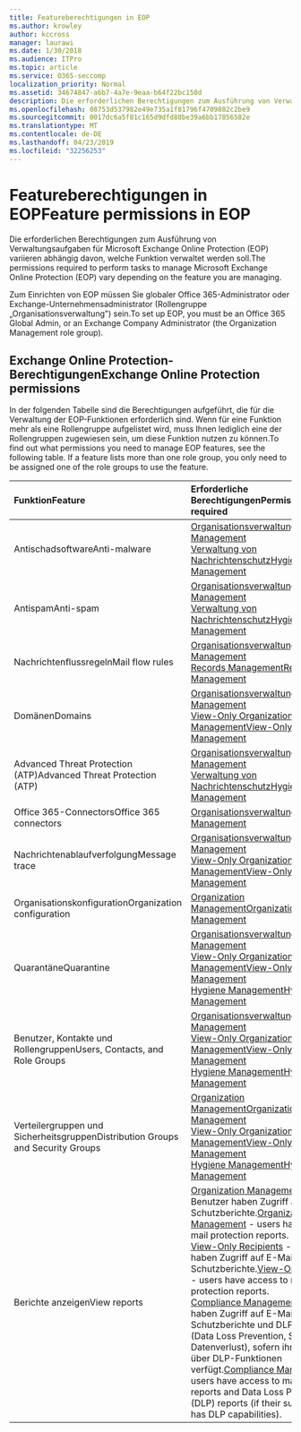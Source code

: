 ```yaml
---
title: Featureberechtigungen in EOP
ms.author: krowley
author: kccross
manager: laurawi
ms.date: 1/30/2018
ms.audience: ITPro
ms.topic: article
ms.service: O365-seccomp
localization_priority: Normal
ms.assetid: 34674847-a6b7-4a7e-9eaa-b64f22bc150d
description: Die erforderlichen Berechtigungen zum Ausführung von Verwaltungsaufgaben für Microsoft Exchange Online Protection (EOP) variieren abhängig davon, welche Funktion verwaltet werden soll.
ms.openlocfilehash: 08753d537982e49e735a1f81796f4709882c2be9
ms.sourcegitcommit: 0017dc6a5f81c165d9dfd88be39a6bb17856582e
ms.translationtype: MT
ms.contentlocale: de-DE
ms.lasthandoff: 04/23/2019
ms.locfileid: "32256253"
---
```

# <a name="feature-permissions-in-eop"></a><span data-ttu-id="a670f-103">Featureberechtigungen in EOP</span><span class="sxs-lookup"><span data-stu-id="a670f-103">Feature permissions in EOP</span></span>

<span data-ttu-id="a670f-104">Die erforderlichen Berechtigungen zum Ausführung von Verwaltungsaufgaben für Microsoft Exchange Online Protection (EOP) variieren abhängig davon, welche Funktion verwaltet werden soll.</span><span class="sxs-lookup"><span data-stu-id="a670f-104">The permissions required to perform tasks to manage Microsoft Exchange Online Protection (EOP) vary depending on the feature you are managing.</span></span> 
  
<span data-ttu-id="a670f-105">Zum Einrichten von EOP müssen Sie globaler Office 365-Administrator oder Exchange-Unternehmensadministrator (Rollengruppe „Organisationsverwaltung") sein.</span><span class="sxs-lookup"><span data-stu-id="a670f-105">To set up EOP, you must be an Office 365 Global Admin, or an Exchange Company Administrator (the Organization Management role group).</span></span>
  
## <a name="exchange-online-protection-permissions"></a><span data-ttu-id="a670f-106">Exchange Online Protection-Berechtigungen</span><span class="sxs-lookup"><span data-stu-id="a670f-106">Exchange Online Protection permissions</span></span>

<span data-ttu-id="a670f-p101">In der folgenden Tabelle sind die Berechtigungen aufgeführt, die für die Verwaltung der EOP-Funktionen erforderlich sind. Wenn für eine Funktion mehr als eine Rollengruppe aufgelistet wird, muss Ihnen lediglich eine der Rollengruppen zugewiesen sein, um diese Funktion nutzen zu können.</span><span class="sxs-lookup"><span data-stu-id="a670f-p101">To find out what permissions you need to manage EOP features, see the following table. If a feature lists more than one role group, you only need to be assigned one of the role groups to use the feature.</span></span>
  
|<span data-ttu-id="a670f-109">**Funktion**</span><span class="sxs-lookup"><span data-stu-id="a670f-109">**Feature**</span></span>|<span data-ttu-id="a670f-110">**Erforderliche Berechtigungen**</span><span class="sxs-lookup"><span data-stu-id="a670f-110">**Permissions required**</span></span>|
|:-----|:-----|
|<span data-ttu-id="a670f-111">Antischadsoftware</span><span class="sxs-lookup"><span data-stu-id="a670f-111">Anti-malware</span></span>  <br/> |[<span data-ttu-id="a670f-112">Organisationsverwaltung</span><span class="sxs-lookup"><span data-stu-id="a670f-112">Organization Management</span></span>](http://technet.microsoft.com/library/0bfd21c1-86ac-4369-86b7-aeba386741c8.aspx) <br/> [<span data-ttu-id="a670f-113">Verwaltung von Nachrichtenschutz</span><span class="sxs-lookup"><span data-stu-id="a670f-113">Hygiene Management</span></span>](http://technet.microsoft.com/library/fc0a9ec2-9c3d-42f6-8442-8603fb29d464.aspx) <br/> |
|<span data-ttu-id="a670f-114">Antispam</span><span class="sxs-lookup"><span data-stu-id="a670f-114">Anti-spam</span></span>  <br/> |[<span data-ttu-id="a670f-115">Organisationsverwaltung</span><span class="sxs-lookup"><span data-stu-id="a670f-115">Organization Management</span></span>](http://technet.microsoft.com/library/0bfd21c1-86ac-4369-86b7-aeba386741c8.aspx) <br/> [<span data-ttu-id="a670f-116">Verwaltung von Nachrichtenschutz</span><span class="sxs-lookup"><span data-stu-id="a670f-116">Hygiene Management</span></span>](http://technet.microsoft.com/library/fc0a9ec2-9c3d-42f6-8442-8603fb29d464.aspx) <br/> |
|<span data-ttu-id="a670f-117">Nachrichtenflussregeln</span><span class="sxs-lookup"><span data-stu-id="a670f-117">Mail flow rules</span></span>  <br/> |[<span data-ttu-id="a670f-118">Organisationsverwaltung</span><span class="sxs-lookup"><span data-stu-id="a670f-118">Organization Management</span></span>](http://technet.microsoft.com/library/0bfd21c1-86ac-4369-86b7-aeba386741c8.aspx) <br/> [<span data-ttu-id="a670f-119">Records Management</span><span class="sxs-lookup"><span data-stu-id="a670f-119">Records Management</span></span>](http://technet.microsoft.com/library/0e0c95ce-6109-4591-b86d-c6cfd44d21f5.aspx) <br/> |
|<span data-ttu-id="a670f-120">Domänen</span><span class="sxs-lookup"><span data-stu-id="a670f-120">Domains</span></span>  <br/> |[<span data-ttu-id="a670f-121">Organisationsverwaltung</span><span class="sxs-lookup"><span data-stu-id="a670f-121">Organization Management</span></span>](http://technet.microsoft.com/library/0bfd21c1-86ac-4369-86b7-aeba386741c8.aspx) <br/> [<span data-ttu-id="a670f-122">View-Only Organization Management</span><span class="sxs-lookup"><span data-stu-id="a670f-122">View-Only Organization Management</span></span>](http://technet.microsoft.com/library/c514c6d0-0157-4c52-9ec6-441d9a30f3df.aspx) <br/> |
|<span data-ttu-id="a670f-123">Advanced Threat Protection (ATP)</span><span class="sxs-lookup"><span data-stu-id="a670f-123">Advanced Threat Protection (ATP)</span></span>  <br/> |[<span data-ttu-id="a670f-124">Organisationsverwaltung</span><span class="sxs-lookup"><span data-stu-id="a670f-124">Organization Management</span></span>](http://technet.microsoft.com/library/0bfd21c1-86ac-4369-86b7-aeba386741c8.aspx) <br/> [<span data-ttu-id="a670f-125">Verwaltung von Nachrichtenschutz</span><span class="sxs-lookup"><span data-stu-id="a670f-125">Hygiene Management</span></span>](http://technet.microsoft.com/library/fc0a9ec2-9c3d-42f6-8442-8603fb29d464.aspx) <br/> |
|<span data-ttu-id="a670f-126">Office 365-Connectors</span><span class="sxs-lookup"><span data-stu-id="a670f-126">Office 365 connectors</span></span>  <br/> |[<span data-ttu-id="a670f-127">Organisationsverwaltung</span><span class="sxs-lookup"><span data-stu-id="a670f-127">Organization Management</span></span>](http://technet.microsoft.com/library/0bfd21c1-86ac-4369-86b7-aeba386741c8.aspx) <br/> |
|<span data-ttu-id="a670f-128">Nachrichtenablaufverfolgung</span><span class="sxs-lookup"><span data-stu-id="a670f-128">Message trace</span></span>  <br/> |[<span data-ttu-id="a670f-129">Organisationsverwaltung</span><span class="sxs-lookup"><span data-stu-id="a670f-129">Organization Management</span></span>](http://technet.microsoft.com/library/0bfd21c1-86ac-4369-86b7-aeba386741c8.aspx) <br/> [<span data-ttu-id="a670f-130">View-Only Organization Management</span><span class="sxs-lookup"><span data-stu-id="a670f-130">View-Only Organization Management</span></span>](http://technet.microsoft.com/library/c514c6d0-0157-4c52-9ec6-441d9a30f3df.aspx) <br/> |
|<span data-ttu-id="a670f-131">Organisationskonfiguration</span><span class="sxs-lookup"><span data-stu-id="a670f-131">Organization configuration</span></span>  <br/> |[<span data-ttu-id="a670f-132">Organization Management</span><span class="sxs-lookup"><span data-stu-id="a670f-132">Organization Management</span></span>](http://technet.microsoft.com/library/0bfd21c1-86ac-4369-86b7-aeba386741c8.aspx) <br/> |
|<span data-ttu-id="a670f-133">Quarantäne</span><span class="sxs-lookup"><span data-stu-id="a670f-133">Quarantine</span></span>  <br/> |[<span data-ttu-id="a670f-134">Organisationsverwaltung</span><span class="sxs-lookup"><span data-stu-id="a670f-134">Organization Management</span></span>](http://technet.microsoft.com/library/0bfd21c1-86ac-4369-86b7-aeba386741c8.aspx) <br/> [<span data-ttu-id="a670f-135">View-Only Organization Management</span><span class="sxs-lookup"><span data-stu-id="a670f-135">View-Only Organization Management</span></span>](http://technet.microsoft.com/library/c514c6d0-0157-4c52-9ec6-441d9a30f3df.aspx) <br/> [<span data-ttu-id="a670f-136">Hygiene Management</span><span class="sxs-lookup"><span data-stu-id="a670f-136">Hygiene Management</span></span>](http://technet.microsoft.com/library/fc0a9ec2-9c3d-42f6-8442-8603fb29d464.aspx) <br/> |
|<span data-ttu-id="a670f-137">Benutzer, Kontakte und Rollengruppen</span><span class="sxs-lookup"><span data-stu-id="a670f-137">Users, Contacts, and Role Groups</span></span>  <br/> |[<span data-ttu-id="a670f-138">Organisationsverwaltung</span><span class="sxs-lookup"><span data-stu-id="a670f-138">Organization Management</span></span>](http://technet.microsoft.com/library/0bfd21c1-86ac-4369-86b7-aeba386741c8.aspx) <br/> [<span data-ttu-id="a670f-139">View-Only Organization Management</span><span class="sxs-lookup"><span data-stu-id="a670f-139">View-Only Organization Management</span></span>](http://technet.microsoft.com/library/c514c6d0-0157-4c52-9ec6-441d9a30f3df.aspx) <br/> [<span data-ttu-id="a670f-140">Hygiene Management</span><span class="sxs-lookup"><span data-stu-id="a670f-140">Hygiene Management</span></span>](http://technet.microsoft.com/library/fc0a9ec2-9c3d-42f6-8442-8603fb29d464.aspx) <br/> |
|<span data-ttu-id="a670f-141">Verteilergruppen und Sicherheitsgruppen</span><span class="sxs-lookup"><span data-stu-id="a670f-141">Distribution Groups and Security Groups</span></span>  <br/> |[<span data-ttu-id="a670f-142">Organization Management</span><span class="sxs-lookup"><span data-stu-id="a670f-142">Organization Management</span></span>](http://technet.microsoft.com/library/0bfd21c1-86ac-4369-86b7-aeba386741c8.aspx) <br/> [<span data-ttu-id="a670f-143">View-Only Organization Management</span><span class="sxs-lookup"><span data-stu-id="a670f-143">View-Only Organization Management</span></span>](http://technet.microsoft.com/library/c514c6d0-0157-4c52-9ec6-441d9a30f3df.aspx) <br/> [<span data-ttu-id="a670f-144">Hygiene Management</span><span class="sxs-lookup"><span data-stu-id="a670f-144">Hygiene Management</span></span>](http://technet.microsoft.com/library/fc0a9ec2-9c3d-42f6-8442-8603fb29d464.aspx) <br/> |
|<span data-ttu-id="a670f-145">Berichte anzeigen</span><span class="sxs-lookup"><span data-stu-id="a670f-145">View reports</span></span>  <br/> |<span data-ttu-id="a670f-146">[Organization Management](http://technet.microsoft.com/library/0bfd21c1-86ac-4369-86b7-aeba386741c8.aspx) - Benutzer haben Zugriff auf E-Mail-Schutzberichte.</span><span class="sxs-lookup"><span data-stu-id="a670f-146">[Organization Management](http://technet.microsoft.com/library/0bfd21c1-86ac-4369-86b7-aeba386741c8.aspx) - users have access to mail protection reports.</span></span>  <br/> <span data-ttu-id="a670f-147">[View-Only Recipients](http://technet.microsoft.com/library/37e66b92-81d3-412f-b7a9-e1bb8cbeb468.aspx) - Benutzer haben Zugriff auf E-Mail-Schutzberichte.</span><span class="sxs-lookup"><span data-stu-id="a670f-147">[View-Only Recipients](http://technet.microsoft.com/library/37e66b92-81d3-412f-b7a9-e1bb8cbeb468.aspx) - users have access to mail protection reports.</span></span>  <br/> <span data-ttu-id="a670f-148">[Compliance Management](http://technet.microsoft.com/library/b91b23a4-e9c7-4bd0-9ee3-ec5cb498da15.aspx) - Benutzer haben Zugriff auf E-Mail-Schutzberichte und DLP-Berichte (Data Loss Prevention, Schutz vor Datenverlust), sofern ihr Abonnement über DLP-Funktionen verfügt.</span><span class="sxs-lookup"><span data-stu-id="a670f-148">[Compliance Management](http://technet.microsoft.com/library/b91b23a4-e9c7-4bd0-9ee3-ec5cb498da15.aspx) - users have access to mail protection reports and Data Loss Prevention (DLP) reports (if their subscription has DLP capabilities).</span></span>  <br/> |
   

